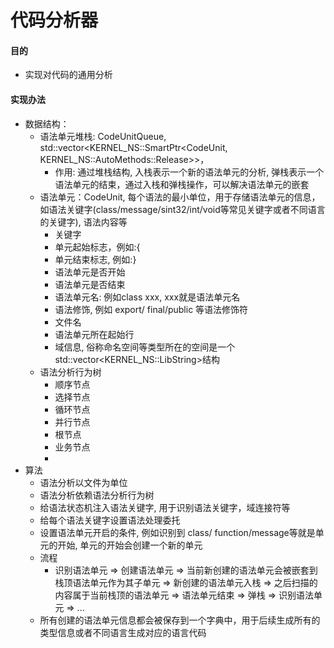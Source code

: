 <!--
 *  MIT License
 *  
 *  Copyright (c) 2020 ericyonng<120453674@qq.com>
 *  
 *  Permission is hereby granted, free of charge, to any person obtaining a copy
 *  of this software and associated documentation files (the "Software"), to deal
 *  in the Software without restriction, including without limitation the rights
 *  to use, copy, modify, merge, publish, distribute, sublicense, and/or sell
 *  copies of the Software, and to permit persons to whom the Software is
 *  furnished to do so, subject to the following conditions:
 *  
 *  The above copyright notice and this permission notice shall be included in all
 *  copies or substantial portions of the Software.
 *  
 *  THE SOFTWARE IS PROVIDED "AS IS", WITHOUT WARRANTY OF ANY KIND, EXPRESS OR
 *  IMPLIED, INCLUDING BUT NOT LIMITED TO THE WARRANTIES OF MERCHANTABILITY,
 *  FITNESS FOR A PARTICULAR PURPOSE AND NONINFRINGEMENT. IN NO EVENT SHALL THE
 *  AUTHORS OR COPYRIGHT HOLDERS BE LIABLE FOR ANY CLAIM, DAMAGES OR OTHER
 *  LIABILITY, WHETHER IN AN ACTION OF CONTRACT, TORT OR OTHERWISE, ARISING FROM,
 *  OUT OF OR IN CONNECTION WITH THE SOFTWARE OR THE USE OR OTHER DEALINGS IN THE
 *  SOFTWARE.
 * 
 * @Date: 2023-09-29 14:58:47
 * @Author: Eric Yonng
 * @Description: 
 -->

# 代码分析器

#### 目的

* 实现对代码的通用分析

#### 实现办法

* 数据结构：
  * 语法单元堆栈: CodeUnitQueue, std::vector<KERNEL_NS::SmartPtr<CodeUnit, KERNEL_NS::AutoMethods::Release>>，
    * 作用: 通过堆栈结构, 入栈表示一个新的语法单元的分析, 弹栈表示一个语法单元的结束，通过入栈和弹栈操作，可以解决语法单元的嵌套
  * 语法单元：CodeUnit, 每个语法的最小单位，用于存储语法单元的信息，如语法关键字(class/message/sint32/int/void等常见关键字或者不同语言的关键字), 语法内容等
    * 关键字
    * 单元起始标志，例如:{
    * 单元结束标志, 例如:}
    * 语法单元是否开始
    * 语法单元是否结束
    * 语法单元名: 例如class xxx, xxx就是语法单元名
    * 语法修饰, 例如 export/ final/public 等语法修饰符
    * 文件名
    * 语法单元所在起始行
    * 域信息, 俗称命名空间等类型所在的空间是一个std::vector<KERNEL_NS::LibString>结构
  * 语法分析行为树
    * 顺序节点
    * 选择节点
    * 循环节点
    * 并行节点
    * 根节点
    * 业务节点
    * 
* 算法
  * 语法分析以文件为单位
  * 语法分析依赖语法分析行为树
  * 给语法状态机注入语法关键字, 用于识别语法关键字，域连接符等
  * 给每个语法关键字设置语法处理委托
  * 设置语法单元开启的条件, 例如识别到 class/ function/message等就是单元的开始, 单元的开始会创建一个新的单元
  * 流程
    * 识别语法单元 => 创建语法单元 => 当前新创建的语法单元会被嵌套到栈顶语法单元作为其子单元 => 新创建的语法单元入栈 => 之后扫描的内容属于当前栈顶的语法单元 => 语法单元结束 => 弹栈 => 识别语法单元 => ...
  * 所有创建的语法单元信息都会被保存到一个字典中，用于后续生成所有的类型信息或者不同语言生成对应的语言代码
  


